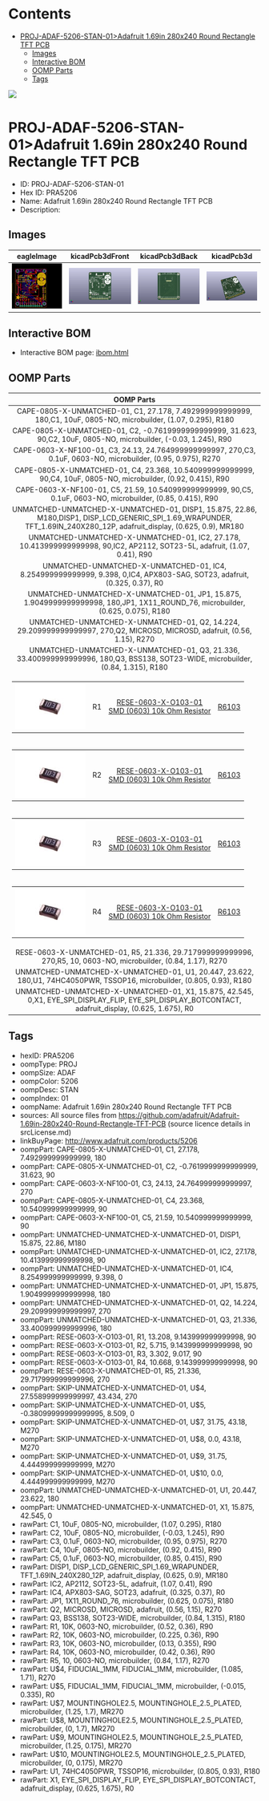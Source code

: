 



Contents
========

* [PROJ-ADAF-5206-STAN-01>Adafruit 1.69in 280x240 Round Rectangle TFT PCB](#proj-adaf-5206-stan-01adafruit-169in-280x240-round-rectangle-tft-pcb)
	* [Images](#images)
	* [Interactive BOM](#interactive-bom)
	* [OOMP Parts](#oomp-parts)
	* [Tags](#tags)
  
![][im]
# PROJ-ADAF-5206-STAN-01>Adafruit 1.69in 280x240 Round Rectangle TFT PCB

- ID: PROJ-ADAF-5206-STAN-01
- Hex ID: PRA5206
- Name: Adafruit 1.69in 280x240 Round Rectangle TFT PCB
- Description: 

## Images
  
  

|eagleImage|kicadPcb3dFront|kicadPcb3dBack|kicadPcb3d|
| :---: | :---: | :---: | :---: |
|[![eagleImage](eagleImage_140.png)](eagleImage_600.png)|[![kicadPcb3dFront](kicadPcb3dFront_140.png)](kicadPcb3dFront_600.png)|[![kicadPcb3dBack](kicadPcb3dBack_140.png)](kicadPcb3dBack_600.png)|[![kicadPcb3d](kicadPcb3d_140.png)](kicadPcb3d_600.png)|

## Interactive BOM

- Interactive BOM page: [ibom.html](kicad/bom/ibom.html)

## OOMP Parts
  

|OOMP Parts|
| :---: |
|CAPE-0805-X-UNMATCHED-01, C1, 27.178, 7.492999999999999, 180,C1, 10uF, 0805-NO, microbuilder, (1.07, 0.295), R180|
|CAPE-0805-X-UNMATCHED-01, C2, -0.7619999999999999, 31.623, 90,C2, 10uF, 0805-NO, microbuilder, (-0.03, 1.245), R90|
|CAPE-0603-X-NF100-01, C3, 24.13, 24.764999999999997, 270,C3, 0.1uF, 0603-NO, microbuilder, (0.95, 0.975), R270|
|CAPE-0805-X-UNMATCHED-01, C4, 23.368, 10.540999999999999, 90,C4, 10uF, 0805-NO, microbuilder, (0.92, 0.415), R90|
|CAPE-0603-X-NF100-01, C5, 21.59, 10.540999999999999, 90,C5, 0.1uF, 0603-NO, microbuilder, (0.85, 0.415), R90|
|UNMATCHED-UNMATCHED-X-UNMATCHED-01, DISP1, 15.875, 22.86, M180,DISP1, DISP_LCD_GENERIC_SPI_1.69_WRAPUNDER, TFT_1.69IN_240X280_12P, adafruit_display, (0.625, 0.9), MR180|
|UNMATCHED-UNMATCHED-X-UNMATCHED-01, IC2, 27.178, 10.413999999999998, 90,IC2, AP2112, SOT23-5L, adafruit, (1.07, 0.41), R90|
|UNMATCHED-UNMATCHED-X-UNMATCHED-01, IC4, 8.254999999999999, 9.398, 0,IC4, APX803-SAG, SOT23, adafruit, (0.325, 0.37), R0|
|UNMATCHED-UNMATCHED-X-UNMATCHED-01, JP1, 15.875, 1.9049999999999998, 180,JP1, 1X11_ROUND_76, microbuilder, (0.625, 0.075), R180|
|UNMATCHED-UNMATCHED-X-UNMATCHED-01, Q2, 14.224, 29.209999999999997, 270,Q2, MICROSD, MICROSD, adafruit, (0.56, 1.15), R270|
|UNMATCHED-UNMATCHED-X-UNMATCHED-01, Q3, 21.336, 33.400999999999996, 180,Q3, BSS138, SOT23-WIDE, microbuilder, (0.84, 1.315), R180|
|<table><tr><td>![RESE-0603-X-O103-01](https://raw.githubusercontent.com/oomlout/oomlout_OOMP_parts/main/RESE-0603-X-O103-01/image_140.jpg)</td><td> R1</td><td>[RESE-0603-X-O103-01<br>SMD (0603) 10k Ohm Resistor](https://github.com/oomlout/oomlout_OOMP_parts/tree/main/RESE-0603-X-O103-01/)</td><td>[R6103](https://github.com/oomlout/oomlout_OOMP_parts/tree/main/RESE-0603-X-O103-01/)</td></tr></table>|
|<table><tr><td>![RESE-0603-X-O103-01](https://raw.githubusercontent.com/oomlout/oomlout_OOMP_parts/main/RESE-0603-X-O103-01/image_140.jpg)</td><td> R2</td><td>[RESE-0603-X-O103-01<br>SMD (0603) 10k Ohm Resistor](https://github.com/oomlout/oomlout_OOMP_parts/tree/main/RESE-0603-X-O103-01/)</td><td>[R6103](https://github.com/oomlout/oomlout_OOMP_parts/tree/main/RESE-0603-X-O103-01/)</td></tr></table>|
|<table><tr><td>![RESE-0603-X-O103-01](https://raw.githubusercontent.com/oomlout/oomlout_OOMP_parts/main/RESE-0603-X-O103-01/image_140.jpg)</td><td> R3</td><td>[RESE-0603-X-O103-01<br>SMD (0603) 10k Ohm Resistor](https://github.com/oomlout/oomlout_OOMP_parts/tree/main/RESE-0603-X-O103-01/)</td><td>[R6103](https://github.com/oomlout/oomlout_OOMP_parts/tree/main/RESE-0603-X-O103-01/)</td></tr></table>|
|<table><tr><td>![RESE-0603-X-O103-01](https://raw.githubusercontent.com/oomlout/oomlout_OOMP_parts/main/RESE-0603-X-O103-01/image_140.jpg)</td><td> R4</td><td>[RESE-0603-X-O103-01<br>SMD (0603) 10k Ohm Resistor](https://github.com/oomlout/oomlout_OOMP_parts/tree/main/RESE-0603-X-O103-01/)</td><td>[R6103](https://github.com/oomlout/oomlout_OOMP_parts/tree/main/RESE-0603-X-O103-01/)</td></tr></table>|
|RESE-0603-X-UNMATCHED-01, R5, 21.336, 29.717999999999996, 270,R5, 10, 0603-NO, microbuilder, (0.84, 1.17), R270|
|UNMATCHED-UNMATCHED-X-UNMATCHED-01, U1, 20.447, 23.622, 180,U1, 74HC4050PWR, TSSOP16, microbuilder, (0.805, 0.93), R180|
|UNMATCHED-UNMATCHED-X-UNMATCHED-01, X1, 15.875, 42.545, 0,X1, EYE_SPI_DISPLAY_FLIP, EYE_SPI_DISPLAY_BOTCONTACT, adafruit_display, (0.625, 1.675), R0|

## Tags

- hexID: PRA5206
- oompType: PROJ
- oompSize: ADAF
- oompColor: 5206
- oompDesc: STAN
- oompIndex: 01
- oompName: Adafruit 1.69in 280x240 Round Rectangle TFT PCB
- sources: All source files from https://github.com/adafruit/Adafruit-1.69in-280x240-Round-Rectangle-TFT-PCB (source licence details in srcLicense.md)
- linkBuyPage: http://www.adafruit.com/products/5206
- oompPart: CAPE-0805-X-UNMATCHED-01, C1, 27.178, 7.492999999999999, 180
- oompPart: CAPE-0805-X-UNMATCHED-01, C2, -0.7619999999999999, 31.623, 90
- oompPart: CAPE-0603-X-NF100-01, C3, 24.13, 24.764999999999997, 270
- oompPart: CAPE-0805-X-UNMATCHED-01, C4, 23.368, 10.540999999999999, 90
- oompPart: CAPE-0603-X-NF100-01, C5, 21.59, 10.540999999999999, 90
- oompPart: UNMATCHED-UNMATCHED-X-UNMATCHED-01, DISP1, 15.875, 22.86, M180
- oompPart: UNMATCHED-UNMATCHED-X-UNMATCHED-01, IC2, 27.178, 10.413999999999998, 90
- oompPart: UNMATCHED-UNMATCHED-X-UNMATCHED-01, IC4, 8.254999999999999, 9.398, 0
- oompPart: UNMATCHED-UNMATCHED-X-UNMATCHED-01, JP1, 15.875, 1.9049999999999998, 180
- oompPart: UNMATCHED-UNMATCHED-X-UNMATCHED-01, Q2, 14.224, 29.209999999999997, 270
- oompPart: UNMATCHED-UNMATCHED-X-UNMATCHED-01, Q3, 21.336, 33.400999999999996, 180
- oompPart: RESE-0603-X-O103-01, R1, 13.208, 9.143999999999998, 90
- oompPart: RESE-0603-X-O103-01, R2, 5.715, 9.143999999999998, 90
- oompPart: RESE-0603-X-O103-01, R3, 3.302, 9.017, 90
- oompPart: RESE-0603-X-O103-01, R4, 10.668, 9.143999999999998, 90
- oompPart: RESE-0603-X-UNMATCHED-01, R5, 21.336, 29.717999999999996, 270
- oompPart: SKIP-UNMATCHED-X-UNMATCHED-01, U$4, 27.558999999999997, 43.434, 270
- oompPart: SKIP-UNMATCHED-X-UNMATCHED-01, U$5, -0.38099999999999995, 8.509, 0
- oompPart: SKIP-UNMATCHED-X-UNMATCHED-01, U$7, 31.75, 43.18, M270
- oompPart: SKIP-UNMATCHED-X-UNMATCHED-01, U$8, 0.0, 43.18, M270
- oompPart: SKIP-UNMATCHED-X-UNMATCHED-01, U$9, 31.75, 4.444999999999999, M270
- oompPart: SKIP-UNMATCHED-X-UNMATCHED-01, U$10, 0.0, 4.444999999999999, M270
- oompPart: UNMATCHED-UNMATCHED-X-UNMATCHED-01, U1, 20.447, 23.622, 180
- oompPart: UNMATCHED-UNMATCHED-X-UNMATCHED-01, X1, 15.875, 42.545, 0
- rawPart: C1, 10uF, 0805-NO, microbuilder, (1.07, 0.295), R180
- rawPart: C2, 10uF, 0805-NO, microbuilder, (-0.03, 1.245), R90
- rawPart: C3, 0.1uF, 0603-NO, microbuilder, (0.95, 0.975), R270
- rawPart: C4, 10uF, 0805-NO, microbuilder, (0.92, 0.415), R90
- rawPart: C5, 0.1uF, 0603-NO, microbuilder, (0.85, 0.415), R90
- rawPart: DISP1, DISP_LCD_GENERIC_SPI_1.69_WRAPUNDER, TFT_1.69IN_240X280_12P, adafruit_display, (0.625, 0.9), MR180
- rawPart: IC2, AP2112, SOT23-5L, adafruit, (1.07, 0.41), R90
- rawPart: IC4, APX803-SAG, SOT23, adafruit, (0.325, 0.37), R0
- rawPart: JP1, 1X11_ROUND_76, microbuilder, (0.625, 0.075), R180
- rawPart: Q2, MICROSD, MICROSD, adafruit, (0.56, 1.15), R270
- rawPart: Q3, BSS138, SOT23-WIDE, microbuilder, (0.84, 1.315), R180
- rawPart: R1, 10K, 0603-NO, microbuilder, (0.52, 0.36), R90
- rawPart: R2, 10K, 0603-NO, microbuilder, (0.225, 0.36), R90
- rawPart: R3, 10K, 0603-NO, microbuilder, (0.13, 0.355), R90
- rawPart: R4, 10K, 0603-NO, microbuilder, (0.42, 0.36), R90
- rawPart: R5, 10, 0603-NO, microbuilder, (0.84, 1.17), R270
- rawPart: U$4, FIDUCIAL_1MM, FIDUCIAL_1MM, microbuilder, (1.085, 1.71), R270
- rawPart: U$5, FIDUCIAL_1MM, FIDUCIAL_1MM, microbuilder, (-0.015, 0.335), R0
- rawPart: U$7, MOUNTINGHOLE2.5, MOUNTINGHOLE_2.5_PLATED, microbuilder, (1.25, 1.7), MR270
- rawPart: U$8, MOUNTINGHOLE2.5, MOUNTINGHOLE_2.5_PLATED, microbuilder, (0, 1.7), MR270
- rawPart: U$9, MOUNTINGHOLE2.5, MOUNTINGHOLE_2.5_PLATED, microbuilder, (1.25, 0.175), MR270
- rawPart: U$10, MOUNTINGHOLE2.5, MOUNTINGHOLE_2.5_PLATED, microbuilder, (0, 0.175), MR270
- rawPart: U1, 74HC4050PWR, TSSOP16, microbuilder, (0.805, 0.93), R180
- rawPart: X1, EYE_SPI_DISPLAY_FLIP, EYE_SPI_DISPLAY_BOTCONTACT, adafruit_display, (0.625, 1.675), R0



[im]: kicadPcb3d_450.png
